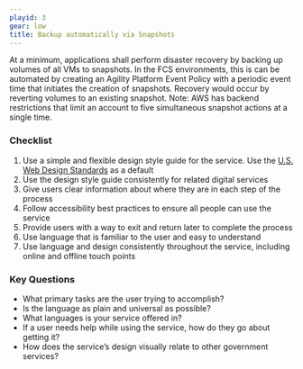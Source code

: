 ```yaml
---
playid: 3
gear: low
title: Backup automatically via Snapshots
---
```


At a minimum, applications shall perform disaster recovery by
backing up volumes of all VMs to snapshots. In the FCS environments,
this is can be automated by creating an Agility Platform Event
Policy with a periodic event time that initiates the creation
of snapshots. Recovery would occur by reverting volumes to an
existing snapshot. Note: AWS has backend restrictions that limit an
account to five simultaneous snapshot actions at a single time.

### Checklist
1. Use a simple and flexible design style guide for the service. Use the [U.S. Web Design Standards](https://playbook.cio.gov/designstandards) as a default
2. Use the design style guide consistently for related digital services
3. Give users clear information about where they are in each step of the process
4. Follow accessibility best practices to ensure all people can use the service
5. Provide users with a way to exit and return later to complete the process
6. Use language that is familiar to the user and easy to understand
7. Use language and design consistently throughout the service, including online and offline touch points

### Key Questions
- What primary tasks are the user trying to accomplish?
- Is the language as plain and universal as possible?
- What languages is your service offered in?
- If a user needs help while using the service, how do they go about getting it?
- How does the service’s design visually relate to other government services?
